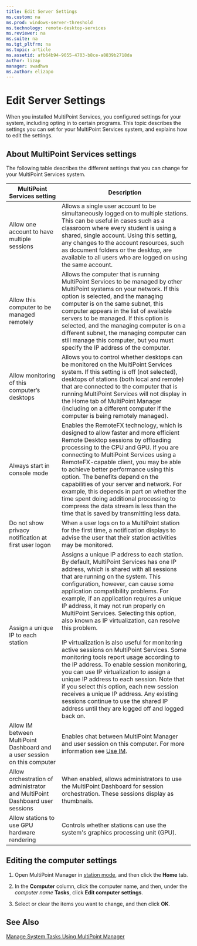 ```yaml
---
title: Edit Server Settings
ms.custom: na
ms.prod: windows-server-threshold
ms.technology: remote-desktop-services
ms.reviewer: na
ms.suite: na
ms.tgt_pltfrm: na
ms.topic: article
ms.assetid: afb64b94-9055-4703-b8ce-a8839b2718da
author: lizap
manager: swadhwa
ms.author: elizapo
---
```

# Edit Server Settings
When you installed MultiPoint Services, you configured settings for your system, including opting in to certain programs. This topic describes the settings you can set for your MultiPoint Services system, and explains how to edit the settings.  
  
## About MultiPoint Services settings  
The following table describes the different settings that you can change for your MultiPoint Services system.  
  
|MultiPoint Services setting|Description|  
|-----------------------------------------------------------------------------------------|---------------|  
|Allow one account to have multiple sessions|Allows a single user account to be simultaneously logged on to multiple stations. This can be useful in cases such as a classroom where every student is using a shared, single account. Using this setting, any changes to the account resources, such as document folders or the desktop, are available to all users who are logged on using the same account.|  
|Allow this computer to be managed remotely|Allows the computer that is running MultiPoint Services to be managed by other MultiPoint systems on your network. If this option is selected, and the managing computer is on the same subnet, this computer appears in the list of available servers to be managed. If this option is selected, and the managing computer is on a different subnet, the managing computer can still manage this computer, but you must specify the IP address of the computer.|
|Allow monitoring of this computer’s desktops|Allows you to control whether desktops can be monitored on the MultiPoint Services system. If this setting is off (not selected), desktops of stations (both local and remote) that are connected to the computer that is running MultiPoint Services will not display in the Home tab of MultiPoint Manager (including on a different computer if the computer is being remotely managed).|  
|Always start in console mode|Enables the RemoteFX technology, which is designed to allow faster and more efficient Remote Desktop sessions by offloading processing to the CPU and GPU. If you are connecting to MultiPoint Services using a RemoteFX-capable client, you may be able to achieve better performance using this option. The benefits depend on the capabilities of your server and network. For example, this depends in part on whether the time spent doing additional processing to compress the data stream is less than the time that is saved by transmitting less data.|  
|Do not show privacy notification at first user logon|When a user logs on to a MultiPoint station for the first time, a notification displays to advise the user that their station activities may be monitored.|  
|Assign a unique IP to each station|Assigns a unique IP address to each station. By default, MultiPoint Services has one IP address, which is shared with all sessions that are running on the system. This configuration, however, can cause some application compatibility problems. For example, if an application requires a unique IP address, it may not run properly on MultiPoint Services. Selecting this option, also known as IP virtualization, can resolve this problem.<br /><br />IP virtualization is also useful for monitoring active sessions on MultiPoint Services. Some monitoring tools report usage according to the IP address. To enable session monitoring, you can use IP virtualization to assign a unique IP address to each session. Note that if you select this option, each new session receives a unique IP address. Any existing sessions continue to use the shared IP address until they are logged off and logged back on.|  
|Allow IM between MultiPoint Dashboard and a user session on this computer|Enables chat between MultiPoint Manager and user session on this computer. For more information see [Use IM](Use-IM.md).|  
|Allow orchestration of administrator and MultiPoint Dashboard user sessions|When enabled, allows administrators to use the MultiPoint Dashboard for session orchestration. These sessions display as thumbnails.|  
|Allow stations to use GPU hardware rendering|Controls whether stations can use the system's graphics processing unit (GPU).|   
  
## Editing the computer settings  
  
1.  Open MultiPoint Manager in [station mode](Switch-Between-Modes.md), and then click the **Home** tab.  
  
2.  In the **Computer** column, click the computer name, and then, under the *computer name* **Tasks**, click **Edit computer settings**.  
  
3.  Select or clear the items you want to change, and then click **OK**.  
  
## See Also  
[Manage System Tasks Using MultiPoint Manager](Manage-System-Tasks-Using-MultiPoint-Manager.md)  
  

